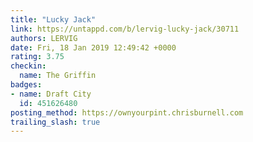 ```yaml
---
title: "Lucky Jack"
link: https://untappd.com/b/lervig-lucky-jack/30711
authors: LERVIG
date: Fri, 18 Jan 2019 12:49:42 +0000
rating: 3.75
checkin:
  name: The Griffin
badges:
- name: Draft City
  id: 451626480
posting_method: https://ownyourpint.chrisburnell.com
trailing_slash: true
---
```


